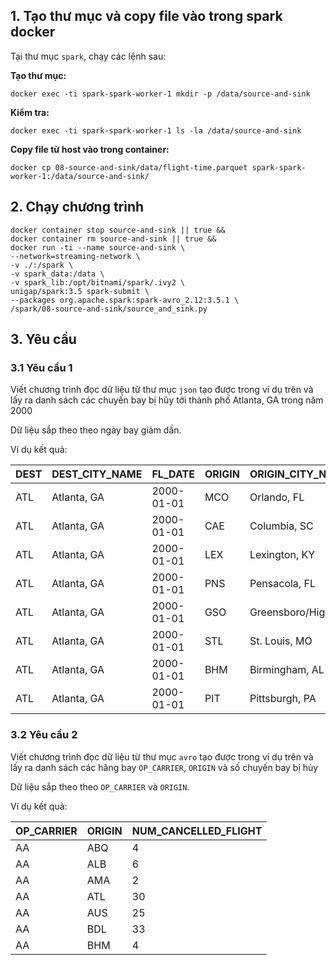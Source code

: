 ## 1. Tạo thư mục và copy file vào trong spark docker

Tại thư mục `spark`, chạy các lệnh sau:

**Tạo thư mục:**

```shell
docker exec -ti spark-spark-worker-1 mkdir -p /data/source-and-sink
```

**Kiểm tra:**

```shell
docker exec -ti spark-spark-worker-1 ls -la /data/source-and-sink
```

**Copy file từ host vào trong container:**

```shell
docker cp 08-source-and-sink/data/flight-time.parquet spark-spark-worker-1:/data/source-and-sink/
```

## 2. Chạy chương trình

```shell
docker container stop source-and-sink || true &&
docker container rm source-and-sink || true &&
docker run -ti --name source-and-sink \
--network=streaming-network \
-v ./:/spark \
-v spark_data:/data \
-v spark_lib:/opt/bitnami/spark/.ivy2 \
unigap/spark:3.5 spark-submit \
--packages org.apache.spark:spark-avro_2.12:3.5.1 \
/spark/08-source-and-sink/source_and_sink.py
```

## 3. Yêu cầu

### 3.1 Yêu cầu 1

Viết chương trình đọc dữ liệu từ thư mục `json` tạo được trong ví dụ trên và lấy ra danh sách các chuyến bay bị hủy tới
thành phố Atlanta, GA trong năm 2000

Dữ liệu sắp theo theo ngày bay giảm dần.

Ví dụ kết quả:

| DEST | DEST_CITY_NAME | FL_DATE    | ORIGIN | ORIGIN_CITY_NAME     | CANCELLED |
|------|----------------|------------|--------|----------------------|-----------|
| ATL  | Atlanta, GA    | 2000-01-01 | MCO    | Orlando, FL          | 1         |
| ATL  | Atlanta, GA    | 2000-01-01 | CAE    | Columbia, SC         | 1         |
| ATL  | Atlanta, GA    | 2000-01-01 | LEX    | Lexington, KY        | 1         |
| ATL  | Atlanta, GA    | 2000-01-01 | PNS    | Pensacola, FL        | 1         |
| ATL  | Atlanta, GA    | 2000-01-01 | GSO    | Greensboro/High P... | 1         |
| ATL  | Atlanta, GA    | 2000-01-01 | STL    | St. Louis, MO        | 1         |
| ATL  | Atlanta, GA    | 2000-01-01 | BHM    | Birmingham, AL       | 1         |
| ATL  | Atlanta, GA    | 2000-01-01 | PIT    | Pittsburgh, PA       | 1         |

### 3.2 Yêu cầu 2

Viết chương trình đọc dữ liệu từ thư mục `avro` tạo được trong ví dụ trên và lấy ra danh sách các hãng
bay `OP_CARRIER`, `ORIGIN` và số chuyến bay bị hủy

Dữ liệu sắp theo theo `OP_CARRIER` và `ORIGIN`.

Ví dụ kết quả:

| OP_CARRIER | ORIGIN | NUM_CANCELLED_FLIGHT |
|------------|--------|----------------------|
| AA         | ABQ    | 4                    |
| AA         | ALB    | 6                    |
| AA         | AMA    | 2                    |
| AA         | ATL    | 30                   |
| AA         | AUS    | 25                   |
| AA         | BDL    | 33                   |
| AA         | BHM    | 4                    |
